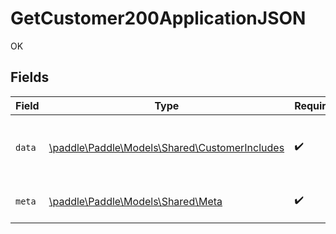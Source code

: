 # GetCustomer200ApplicationJSON

OK


## Fields

| Field                                                                                    | Type                                                                                     | Required                                                                                 | Description                                                                              |
| ---------------------------------------------------------------------------------------- | ---------------------------------------------------------------------------------------- | ---------------------------------------------------------------------------------------- | ---------------------------------------------------------------------------------------- |
| `data`                                                                                   | [\paddle\Paddle\Models\Shared\CustomerIncludes](../../models/shared/CustomerIncludes.md) | :heavy_check_mark:                                                                       | Represents a customer entity with included entities.                                     |
| `meta`                                                                                   | [\paddle\Paddle\Models\Shared\Meta](../../models/shared/Meta.md)                         | :heavy_check_mark:                                                                       | Information about this response.                                                         |